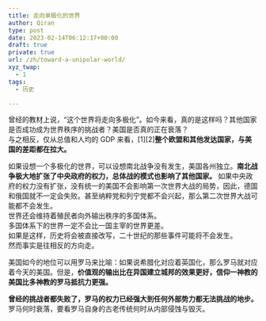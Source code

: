 ```yaml
---
title: 走向单极化的世界
author: Qiran
type: post
date: 2023-02-14T06:12:17+00:00
draft: true
private: true
url: /zh/toward-a-unipolar-world/
xyz_twap:
  - 1
tags:
  - 历史

---
```

曾经的教材上说，“这个世界将走向多极化”。如今来看，真的是这样吗？其他国家是否成功成为世界秩序的挑战者？美国是否真的正在衰落？  
与之相反，仅从总值和人均的 GDP 来看，\[1\]\[2\]**整个欧盟和其他发达国家，与美国的差距都在拉大。**

如果设想一个多极化的世界，可以设想南北战争没有发生，美国各州独立。**南北战争极大地扩张了中央政府的权力，总体战的模式也影响了其他国家。** 如果中央政府的权力没有扩张，没有统一的美国不会影响第一次世界大战的局势，因此，德国和俄国就不一定会失败。甚至纳粹党和列宁党都不会兴起，那么第二次世界大战可能都不会发生。  
世界还会维持着殖民者向外输出秩序的多国体系。  
多国体系下的世界一定不会比一国主宰的世界更差。  
如果是这样，历史将会被直接改写，二十世纪的那些事件可能将不会发生。  
然而事实是往相反的方向走。

美国如今的地位可以用罗马来比喻：如果说希腊化对应着英国化，那么罗马就对应着今天的美国。但是，**价值观的输出比在异国建立城邦的效果更好，信仰一神教的美国比多神教的罗马抵抗力更强。**

**曾经的挑战者都失败了，罗马的权力已经强大到任何外部势力都无法挑战的地步。** 罗马何时衰落，要看罗马自身的古老传统何时从内部侵蚀与毁灭。